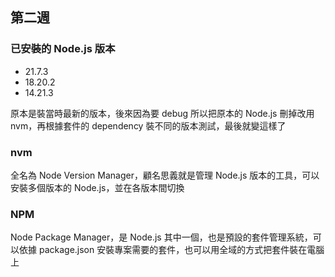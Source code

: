 ## 第二週

### 已安裝的 Node.js 版本

- 21.7.3
- 18.20.2
- 14.21.3

原本是裝當時最新的版本，後來因為要 debug 所以把原本的 Node.js 刪掉改用 nvm，再根據套件的 dependency 裝不同的版本測試，最後就變這樣了

### nvm

全名為 Node Version Manager，顧名思義就是管理 Node.js 版本的工具，可以安裝多個版本的 Node.js，並在各版本間切換

### NPM

Node Package Manager，是 Node.js 其中一個，也是預設的套件管理系統，可以依據 package.json 安裝專案需要的套件，也可以用全域的方式把套件裝在電腦上
